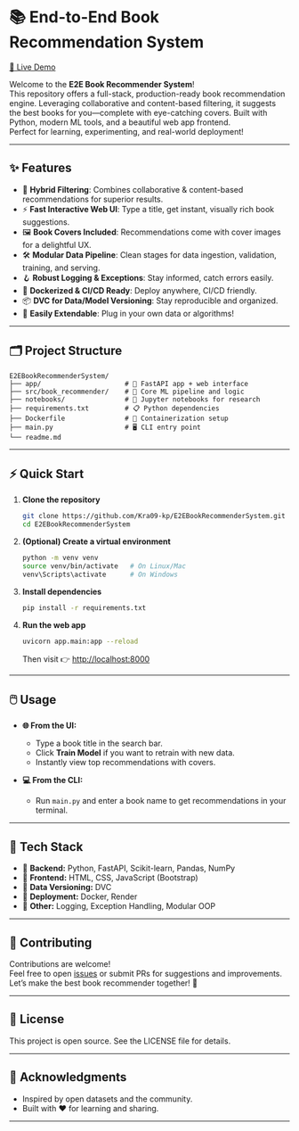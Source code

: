 # 📚 End-to-End Book Recommendation System

[🚀 Live Demo](https://e2e-book-recommendation-system.onrender.com)

Welcome to the **E2E Book Recommender System**!  
This repository offers a full-stack, production-ready book recommendation engine. Leveraging collaborative and content-based filtering, it suggests the best books for you—complete with eye-catching covers. Built with Python, modern ML tools, and a beautiful web app frontend.  
Perfect for learning, experimenting, and real-world deployment!  

---

## ✨ Features

- 🤝 **Hybrid Filtering**: Combines collaborative & content-based recommendations for superior results.
- ⚡ **Fast Interactive Web UI**: Type a title, get instant, visually rich book suggestions.
- 🖼️ **Book Covers Included**: Recommendations come with cover images for a delightful UX.
- 🛠️ **Modular Data Pipeline**: Clean stages for data ingestion, validation, training, and serving.
- 🪝 **Robust Logging & Exceptions**: Stay informed, catch errors easily.
- 🐳 **Dockerized & CI/CD Ready**: Deploy anywhere, CI/CD friendly.
- 📦 **DVC for Data/Model Versioning**: Stay reproducible and organized.
- 🔄 **Easily Extendable**: Plug in your own data or algorithms!

---

## 🗂️ Project Structure

```
E2EBookRecommenderSystem/
├── app/                     # 🚦 FastAPI app + web interface
├── src/book_recommender/    # 🧠 Core ML pipeline and logic
├── notebooks/               # 📓 Jupyter notebooks for research
├── requirements.txt         # 📋 Python dependencies
├── Dockerfile               # 🐳 Containerization setup
├── main.py                  # 🖥️ CLI entry point
└── readme.md
```

---

## ⚡ Quick Start

1. **Clone the repository**
   ```bash
   git clone https://github.com/Kra09-kp/E2EBookRecommenderSystem.git
   cd E2EBookRecommenderSystem
   ```

2. **(Optional) Create a virtual environment**
   ```bash
   python -m venv venv
   source venv/bin/activate   # On Linux/Mac
   venv\Scripts\activate      # On Windows
   ```

3. **Install dependencies**
   ```bash
   pip install -r requirements.txt
   ```

4. **Run the web app**
   ```bash
   uvicorn app.main:app --reload
   ```
   Then visit 👉 [http://localhost:8000](http://localhost:8000)

---

## 🖱️ Usage

- **🌐 From the UI:**  
  - Type a book title in the search bar.
  - Click **Train Model** if you want to retrain with new data.
  - Instantly view top recommendations with covers.

- **💻 From the CLI:**  
  - Run `main.py` and enter a book name to get recommendations in your terminal.

---

## 🧰 Tech Stack

- 🐍 **Backend:** Python, FastAPI, Scikit-learn, Pandas, NumPy
- 🎨 **Frontend:** HTML, CSS, JavaScript (Bootstrap)
- 📁 **Data Versioning:** DVC
- 🐳 **Deployment:** Docker, Render
- 📜 **Other:** Logging, Exception Handling, Modular OOP

---

## 🤝 Contributing

Contributions are welcome!  
Feel free to open [issues](https://github.com/Kra09-kp/E2EBookRecommenderSystem/issues) or submit PRs for suggestions and improvements.  
Let’s make the best book recommender together! 🚀

---

## 🪪 License

This project is open source. See the LICENSE file for details.

---

## 🙏 Acknowledgments

- Inspired by open datasets and the community.
- Built with ❤️ for learning and sharing.

---
